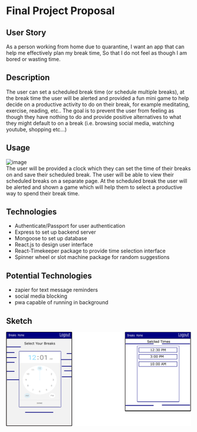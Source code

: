 # Final Project Proposal

## User Story

As a person working from home due to quarantine,
I want an app that can help me effectively plan my break time,
So that I do not feel as though I am bored or wasting time.

## Description

The user can set a scheduled break time (or schedule multiple breaks), 
at the break time the user will be alerted and provided a fun mini game to help decide
on a productive activity to do on their break, for example meditating, exercise, reading, etc..
The goal is to prevent the user from feeling as though they have nothing to do and provide
positive alternatives to what they might default to on a break (i.e. browsing social media, watching youtube, shopping etc...)

## Usage
![image](./client/src/images/downshift-demo.gif)  
The user will be provided a clock which they can set the time of their breaks on and save their scheduled break.
The user will be able to view their scheduled breaks on a separate page.
At the scheduled break the user will be alerted and shown a game which will help them to select
a productive way to spend their break time.


## Technologies

* Authenticate/Passport for user authentication
* Express to set up backend server
* Mongoose to set up database
* React.js to design user interface
* React-Timekeeper package to provide time selection interface
* Spinner wheel or slot machine package for random suggestions

## Potential Technologies

* zapier for text message reminders
* social media blocking
* pwa capable of running in background

## Sketch

![](project3.png)